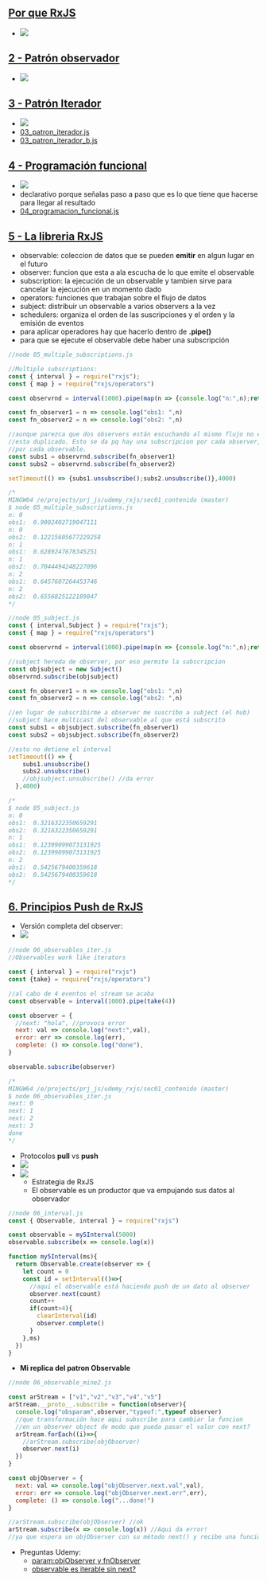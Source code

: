 ## [Por que RxJS](https://www.udemy.com/course/rxjs-nivel-pro/learn/lecture/13648722#overview)
- ![](https://trello-attachments.s3.amazonaws.com/5dc316fd2234d1332d1f66ac/362x224/8b5a3e54580830312f7883b308be3cfa/image.png)
## [2 - Patrón observador](https://www.udemy.com/course/rxjs-nivel-pro/learn/lecture/13648754#overview)
- ![](https://trello-attachments.s3.amazonaws.com/5dc316fd2234d1332d1f66ac/444x266/3a0d2a0b384ec906cfb40e323bc559be/image.png)
## [3 - Patrón Iterador](https://www.udemy.com/course/rxjs-nivel-pro/learn/lecture/13648756#overview)
- ![](https://trello-attachments.s3.amazonaws.com/5dc316fd2234d1332d1f66ac/528x256/5384fcaff782e8067ca589eea4b1ee90/image.png)
- [03_patron_iterador.js](https://github.com/eacevedof/prj_js/blob/master/udemy_rxjs/sec01_contenido/03_patron_iterador.js) 
- [03_patron_iterador_b.js](https://github.com/eacevedof/prj_js/blob/master/udemy_rxjs/sec01_contenido/03_patron_iterador_b.js) 
## [4 - Programación funcional](https://www.udemy.com/course/rxjs-nivel-pro/learn/lecture/13648760#overview)
- ![](https://trello-attachments.s3.amazonaws.com/5dc316fd2234d1332d1f66ac/544x325/914cd494627c4390e6a24145393c484d/image.png) 
- declarativo porque señalas paso a paso que es lo que tiene que hacerse para llegar al resultado
- [04_programacion_funcional.js](https://github.com/eacevedof/prj_js/blob/master/udemy_rxjs/sec01_contenido/04_programacion_funcional.js)
## [5 - La libreria RxJS](https://www.udemy.com/course/rxjs-nivel-pro/learn/lecture/13648764#questions)
- observable: coleccion de datos que se pueden **emitir** en algun lugar en el futuro
- observer: funcion que esta a ala escucha de lo que emite el observable
- subscription: la ejecución de un observable y tambien sirve para cancelar la ejecución en un momento dado
- operators: funciones que trabajan sobre el flujo de datos
- subject: distribuir un observable a varios observers a la vez
- schedulers: organiza el orden de las suscripciones y el orden y la emisión de eventos
- para aplicar operadores hay que hacerlo dentro de **.pipe()**
- para que se ejecute el observable debe haber una subscripción
```js
//node 05_multiple_subscriptions.js

//Multiple subscriptions:
const { interval } = require("rxjs");
const { map } = require("rxjs/operators")

const observrnd = interval(1000).pipe(map(n => {console.log("n:",n);return Math.random()}))

const fn_observer1 = n => console.log("obs1: ",n)
const fn_observer2 = n => console.log("obs2: ",n) 

//aunque parezca que dos observers están escuchando al mismo flujo no es así, el flujo 
//esta duplicado. Esto se da pq hay una subscripcion por cada observer, es decir una ejecución 
//por cada observable.
const subs1 = observrnd.subscribe(fn_observer1)
const subs2 = observrnd.subscribe(fn_observer2)

setTimeout(() => {subs1.unsubscribe();subs2.unsubscribe()},4000)

/*
MINGW64 /e/projects/prj_js/udemy_rxjs/sec01_contenido (master)
$ node 05_multiple_subscriptions.js
n: 0
obs1:  0.9002402719047111
n: 0
obs2:  0.12215605677229258
n: 1
obs1:  0.6289247678345251
n: 1
obs2:  0.7044494248227096
n: 2
obs1:  0.6457607264453746
n: 2
obs2:  0.6556825122189047
*/

//node 05_subject.js
const { interval,Subject } = require("rxjs");
const { map } = require("rxjs/operators")

const observrnd = interval(1000).pipe(map(n => {console.log("n:",n);return Math.random()}))

//subject hereda de observer, por eso permite la subscripcion
const objsubject = new Subject()
observrnd.subscribe(objsubject)

const fn_observer1 = n => console.log("obs1: ",n)
const fn_observer2 = n => console.log("obs2: ",n) 

//en lugar de subscribirme a observer me suscribo a subject (el hub)
//subject hace multicast del observable al que está subscrito
const subs1 = objsubject.subscribe(fn_observer1)
const subs2 = objsubject.subscribe(fn_observer2)

//esto no detiene el interval
setTimeout(() => {
    subs1.unsubscribe()
    subs2.unsubscribe() 
    //objsubject.unsubscribe() //da error
  },4000)

/*
$ node 05_subject.js
n: 0
obs1:  0.3216322350659291
obs2:  0.3216322350659291
n: 1
obs1:  0.12399099073131925
obs2:  0.12399099073131925
n: 2
obs1:  0.5425679400359618
obs2:  0.5425679400359618
*/

```
## [6. Principios Push de RxJS](https://www.udemy.com/course/rxjs-nivel-pro/learn/lecture/13648774#questions)
- Versión completa del observer:
- ![](https://trello-attachments.s3.amazonaws.com/5dc316fd2234d1332d1f66ac/1190x823/160faf44f4b9cddbaa49ed4538a52d55/image.png)
```js
//node 06_observables_iter.js
//Observables work like iterators

const { interval } = require("rxjs")
const {take} = require("rxjs/operators")

//al cabo de 4 eventos el stream se acaba
const observable = interval(1000).pipe(take(4))

const observer = {
  //next: "hola", //provoca error
  next: val => console.log("next:",val),
  error: err => console.log(err),
  complete: () => console.log("done"),
}

observable.subscribe(observer)

/*
MINGW64 /e/projects/prj_js/udemy_rxjs/sec01_contenido (master)
$ node 06_observables_iter.js
next: 0
next: 1
next: 2
next: 3
done
*/
```
- Protocolos **pull** vs **push**
- ![](https://trello-attachments.s3.amazonaws.com/5dc316fd2234d1332d1f66ac/1022x728/3f4f9591beb45dd5eee56ebd036aa880/image.png)
- ![](https://trello-attachments.s3.amazonaws.com/5dc316fd2234d1332d1f66ac/1009x757/0cd2389e172b80cf7ebd21d66ba38788/image.png)
  - Estrategia de RxJS
  - El observable es un productor que va empujando sus datos al observador
```js
//node 06_interval.js
const { Observable, interval } = require("rxjs")

const observable = my5Interval(5000)
observable.subscribe(x => console.log(x))

function my5Interval(ms){
  return Observable.create(observer => {
    let count = 0
    const id = setInterval(()=>{
      //aqui el observable está haciendo push de un dato al observer
      observer.next(count)
      count++
      if(count>4){
        clearInterval(id)
        observer.complete()
      }
    },ms)
  })
}
```
- **Mi replica del patron Observable**
```js
//node 06_observable_mine2.js

const arStream = ["v1","v2","v3","v4","v5"]
arStream.__proto__.subscribe = function(observer){
  console.log("obsparam",observer,"typeof:",typeof observer) 
  //que transformación hace aqui subscribe para cambiar la funcion
  //en un observer object de modo que pueda pasar el valor con next?
  arStream.forEach((i)=>{
    //arStream.subscribe(objObserver)
    observer.next(i)
  })  
}

const objObserver = {
  next: val => console.log("objObserver.next.val",val),
  error: err => console.log("objObserver.next.err",err),
  complete: () => console.log("...done!")
}

//arStream.subscribe(objObserver) //ok
arStream.subscribe(x => console.log(x)) //Aqui da error! 
//ya que espera un objObserver con su método next() y recibe una función
```
- Preguntas Udemy:
  - [param:objObserver y fnObserver](https://www.udemy.com/course/rxjs-nivel-pro/learn/lecture/13648774#questions/8603478)
  - [observable es iterable sin next?](https://www.udemy.com/course/rxjs-nivel-pro/learn/lecture/13648774#questions/8591230)
  